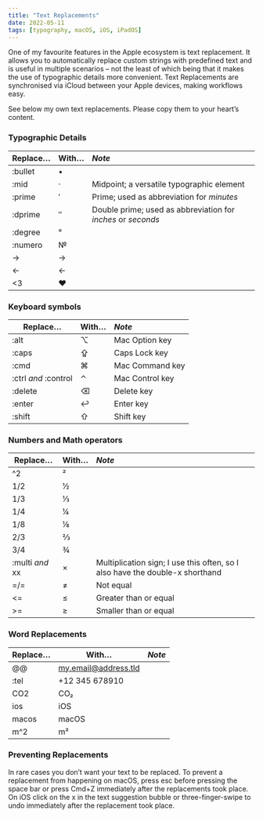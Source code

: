 ```yaml
---
title: "Text Replacements"
date: 2022-05-11
tags: [typography, macOS, iOS, iPadOS]
---
```


One of my favourite features in the Apple ecosystem is text replacement. It allows you to automatically replace custom strings with predefined text and is useful in multiple scenarios – not the least of which being that it makes the use of typographic details more convenient. Text Replacements are synchronised via iCloud between your Apple devices, making workflows easy.

See below my own text replacements. Please copy them to your heart’s content.

### Typographic Details

| Replace… | With… | *Note* |
|-------|--------|:---------|
| :bullet | • |  |
| :mid | · | Midpoint; a versatile typographic element |
| :prime | ′ | Prime; used as abbreviation for *minutes* |
| :dprime | ″ | Double prime; used as abbreviation for *inches* or *seconds* |
| :degree | ° |  |
| :numero | № |  |
| -> | → |  |
| <- | ← |  |
| <3 | ♥ |  |

### Keyboard symbols

| Replace… | With… | *Note* |
|-------|--------|:---------|
| :alt | ⌥ | Mac Option key |
| :caps | ⇪ | Caps Lock key |
| :cmd | ⌘ | Mac Command key |
| :ctrl *and* :control | ⌃ | Mac Control key |
| :delete | ⌫ | Delete key |
| :enter | ↩ | Enter key |
| :shift | ⇧ | Shift key |

### Numbers and Math operators

| Replace… | With… | *Note* |
|-------|--------|:---------|
| ^2 | ² |  |
| 1/2 | ½ |  |
| 1/3 | ⅓ |  |
| 1/4 | ¼ |  |
| 1/8 | ⅛ |  |
| 2/3 | ⅔ |  |
| 3/4 | ¾ |  |
| :multi *and* xx | × | Multiplication sign; I use this often, so I also have the double-x shorthand |
| =/= | ≠ | Not equal |
| <= | ≤ | Greater than or equal |
| >= | ≥ | Smaller than or equal |

### Word Replacements

| Replace… | With… | *Note* |
|-------|--------|:---------|
| @@ | my.email@address.tld |  |
| :tel | +12 345 678910 |  |
| CO2 | CO₂ |  |
| ios | iOS |  |
| macos | macOS |  |
| m^2 | m² |  |

### Preventing Replacements
In rare cases you don’t want your text to be replaced. To prevent a replacement from happening on macOS, press esc before pressing the space bar or press Cmd+Z immediately after the replacements took place. On iOS click on the x in the text suggestion bubble or three-finger-swipe to undo immediately after the replacement took place.
